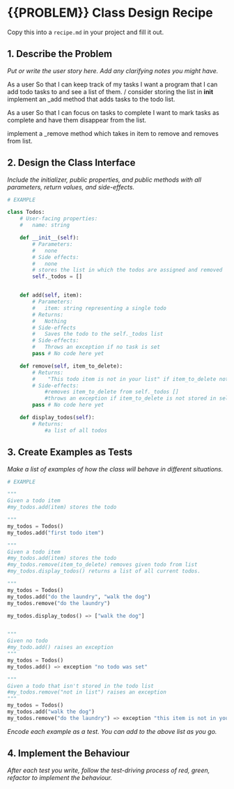# {{PROBLEM}} Class Design Recipe

Copy this into a `recipe.md` in your project and fill it out.

## 1. Describe the Problem

_Put or write the user story here. Add any clarifying notes you might have._

As a user
So that I can keep track of my tasks
I want a program that I can add todo tasks to and see a list of them.
/ consider storing the list in **init**
implement an \_add method that adds tasks to the todo list.

As a user
So that I can focus on tasks to complete
I want to mark tasks as complete and have them disappear from the list.

implement a \_remove method which takes in item to remove and removes from list.

## 2. Design the Class Interface

_Include the initializer, public properties, and public methods with all parameters, return values, and side-effects._

```python
# EXAMPLE

class Todos:
    # User-facing properties:
    #   name: string

    def __init__(self):
        # Parameters:
        #   none
        # Side effects:
        #   none
        # stores the list in which the todos are assigned and removed
        self._todos = []


    def add(self, item):
        # Parameters:
        #   item: string representing a single todo
        # Returns:
        #   Nothing
        # Side-effects
        #   Saves the todo to the self._todos list
        # Side-effects:
        #   Throws an exception if no task is set
        pass # No code here yet

    def remove(self, item_to_delete):
        # Returns:
        #    "This todo item is not in your list" if item_to_delete not in list
        # Side-effects:
            #removes item_to_delete from self._todos []
            #throws an exception if item_to_delete is not stored in self._todos
        pass # No code here yet

    def display_todos(self):
        # Returns:
            #a list of all todos
```

## 3. Create Examples as Tests

_Make a list of examples of how the class will behave in different situations._

```python
# EXAMPLE

"""
Given a todo item
#my_todos.add(item) stores the todo

"""
my_todos = Todos()
my_todos.add("first todo item")

"""
Given a todo item
#my_todos.add(item) stores the todo
#my_todos.remove(item_to_delete) removes given todo from list
#my_todos.display_todos() returns a list of all current todos.

"""
my_todos = Todos()
my_todos.add("do the laundry", "walk the dog")
my_todos.remove("do the laundry")

my_todos.display_todos() => ["walk the dog"]


"""
Given no todo
#my_todo.add() raises an exception
"""
my_todos = Todos()
my_todos.add() => exception "no todo was set"

"""
Given a todo that isn't stored in the todo list
#my_todos.remove("not in list") raises an exception
"""
my_todos = Todos()
my_todos.add("walk the dog")
my_todos.remove("do the laundry") => exception "this item is not in your todo list"
```

_Encode each example as a test. You can add to the above list as you go._

## 4. Implement the Behaviour

_After each test you write, follow the test-driving process of red, green, refactor to implement the behaviour._

